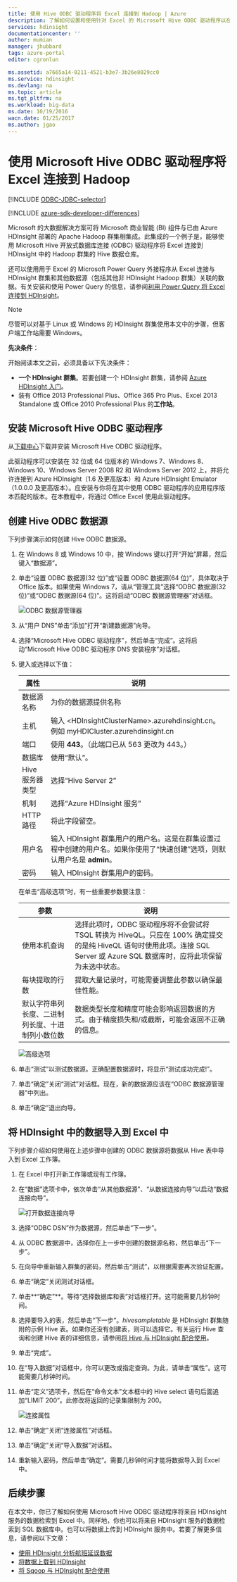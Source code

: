 ```yaml
---
title: 使用 Hive ODBC 驱动程序将 Excel 连接到 Hadoop | Azure
description: 了解如何设置和使用针对 Excel 的 Microsoft Hive ODBC 驱动程序以在 HDInsight 群集中查询数据。
services: hdinsight
documentationcenter: ''
author: mumian
manager: jhubbard
tags: azure-portal
editor: cgronlun

ms.assetid: a7665a14-0211-4521-b3e7-3b26e8029cc0
ms.service: hdinsight
ms.devlang: na
ms.topic: article
ms.tgt_pltfrm: na
ms.workload: big-data
ms.date: 10/19/2016
wacn.date: 01/25/2017
ms.author: jgao
---
```


# 使用 Microsoft Hive ODBC 驱动程序将 Excel 连接到 Hadoop
[!INCLUDE [ODBC-JDBC-selector](../../includes/hdinsight-selector-odbc-jdbc.md)]

[!INCLUDE [azure-sdk-developer-differences](../../includes/azure-sdk-developer-differences.md)]

Microsoft 的大数据解决方案可将 Microsoft 商业智能 (BI) 组件与已由 Azure HDInsight 部署的 Apache Hadoop 群集相集成。此集成的一个例子是，能够使用 Microsoft Hive 开放式数据库连接 (ODBC) 驱动程序将 Excel 连接到 HDInsight 中的 Hadoop 群集的 Hive 数据仓库。

还可以使用用于 Excel 的 Microsoft Power Query 外接程序从 Excel 连接与 HDInsight 群集和其他数据源（包括其他非 HDInsight Hadoop 群集）关联的数据。有关安装和使用 Power Query 的信息，请参阅[利用 Power Query 将 Excel 连接到 HDInsight][hdinsight-power-query]。

> [!NOTE]
尽管可以对基于 Linux 或 Windows 的 HDInsight 群集使用本文中的步骤，但客户端工作站需要 Windows。
> 
> 

**先决条件**：

开始阅读本文之前，必须具备以下先决条件：

* **一个 HDInsight 群集**。若要创建一个 HDInsight 群集，请参阅 [Azure HDInsight 入门][hdinsight-get-started]。
* 装有 Office 2013 Professional Plus、Office 365 Pro Plus、Excel 2013 Standalone 或 Office 2010 Professional Plus 的**工作站**。

## <a id="InstallHiveODBCDriver"></a> 安装 Microsoft Hive ODBC 驱动程序
从[下载中心][hive-odbc-driver-download]下载并安装 Microsoft Hive ODBC 驱动程序。

此驱动程序可以安装在 32 位或 64 位版本的 Windows 7、Windows 8、Windows 10、Windows Server 2008 R2 和 Windows Server 2012 上，并将允许连接到 Azure HDInsight（1.6 及更高版本）和 Azure HDInsight Emulator（1.0.0.0 及更高版本）。应安装与你将在其中使用 ODBC 驱动程序的应用程序版本匹配的版本。在本教程中，将通过 Office Excel 使用此驱动程序。

## <a id="CreateHiveODBCDataSource"></a> 创建 Hive ODBC 数据源
下列步骤演示如何创建 Hive ODBC 数据源。

1. 在 Windows 8 或 Windows 10 中，按 Windows 键以打开“开始”屏幕，然后键入“数据源”。
2. 单击“设置 ODBC 数据源(32 位)”或“设置 ODBC 数据源(64 位)”，具体取决于 Office 版本。如果使用 Windows 7，请从“管理工具”选择“ODBC 数据源(32 位)”或“ODBC 数据源(64 位)”。这将启动“ODBC 数据源管理器”对话框。

    ![ODBC 数据源管理器][img-hdi-simbahiveodbc-datasource-admin]  

3. 从“用户 DNS”单击“添加”打开“新建数据源”向导。
4. 选择“Microsoft Hive ODBC 驱动程序”，然后单击“完成”。这将启动“Microsoft Hive ODBC 驱动程序 DNS 安装程序”对话框。
5. 键入或选择以下值：

    | 属性 | 说明 |
    | --- | --- |
    | 数据源名称 |为你的数据源提供名称 |
    | 主机 |输入 &lt;HDInsightClusterName>.azurehdinsight.cn。例如 myHDICluster.azurehdinsight.cn |
    | 端口 |使用 <strong>443</strong>。（此端口已从 563 更改为 443。） |
    | 数据库 |使用“默认”。<strong></strong> |
    | Hive 服务器类型 |选择“Hive Server 2”<strong></strong> |
    | 机制 |选择“Azure HDInsight 服务”<strong></strong> |
    | HTTP 路径 |将此字段留空。 |
    | 用户名 |输入 HDInsight 群集用户的用户名。这是在群集设置过程中创建的用户名。如果你使用了“快速创建”选项，则默认用户名是 <strong>admin</strong>。 |
    | 密码 |输入 HDInsight 群集用户的密码。 |

    在单击“高级选项”时，有一些重要参数要注意：

    | 参数 | 说明 |
    | --- | --- |
    | 使用本机查询 |选择此项时，ODBC 驱动程序将不会尝试将 TSQL 转换为 HiveQL。只应在 100% 确定提交的是纯 HiveQL 语句时使用此项。连接 SQL Server 或 Azure SQL 数据库时，应将此项保留为未选中状态。 |
    | 每块提取的行数 |提取大量记录时，可能需要调整此参数以确保最佳性能。 |
    | 默认字符串列长度、二进制列长度、十进制列小数位数 |数据类型长度和精度可能会影响返回数据的方式。由于精度损失和/或截断，可能会返回不正确的信息。 |

    ![高级选项][img-HiveOdbc-DataSource-AdvancedOptions]  

1. 单击“测试”以测试数据源。正确配置数据源时，将显示“测试成功完成!”。
2. 单击“确定”关闭“测试”对话框。现在，新的数据源应该在“ODBC 数据源管理器”中列出。
3. 单击“确定”退出向导。

## <a id="ImportData"></a> 将 HDInsight 中的数据导入到 Excel 中
下列步骤介绍如何使用在上述步骤中创建的 ODBC 数据源将数据从 Hive 表中导入到 Excel 工作簿。

1. 在 Excel 中打开新工作簿或现有工作簿。
2. 在“数据”选项卡中，依次单击“从其他数据源”、“从数据连接向导”以启动“数据连接向导”。

    ![打开数据连接向导][img-hdi-simbahiveodbc.excel.dataconnection]  

3. 选择“ODBC DSN”作为数据源，然后单击“下一步”。
4. 从 ODBC 数据源中，选择你在上一步中创建的数据源名称，然后单击“下一步”。
5. 在向导中重新输入群集的密码，然后单击“测试”，以根据需要再次验证配置。
6. 单击“确定”关闭测试对话框。
7. 单击**“确定”**。等待“选择数据库和表”对话框打开。这可能需要几秒钟时间。
8. 选择要导入的表，然后单击“下一步”。*hivesampletable* 是 HDInsight 群集随附的示例 Hive 表。如果你还没有创建表，则可以选择它。有关运行 Hive 查询和创建 Hive 表的详细信息，请参阅[将 Hive 与 HDInsight 配合使用][hdinsight-use-hive]。
9. 单击“完成”。
10. 在“导入数据”对话框中，你可以更改或指定查询。为此，请单击“属性”。这可能需要几秒钟时间。
11. 单击“定义”选项卡，然后在“命令文本”文本框中的 Hive select 语句后面追加“LIMIT 200”。此修改将返回的记录集限制为 200。

    ![连接属性][img-hdi-simbahiveodbc-excel-connectionproperties]  

12. 单击“确定”关闭“连接属性”对话框。
13. 单击“确定”关闭“导入数据”对话框。
14. 重新输入密码，然后单击“确定”。需要几秒钟时间才能将数据导入到 Excel 中。

## <a id="nextsteps"></a>后续步骤
在本文中，你已了解如何使用 Microsoft Hive ODBC 驱动程序将来自 HDInsight 服务的数据检索到 Excel 中。同样地，你也可以将来自 HDInsight 服务的数据检索到 SQL 数据库中。也可以将数据上传到 HDInsight 服务中。若要了解更多信息，请参阅以下文章：

* [使用 HDInsight 分析航班延误数据][hdinsight-analyze-flight-data]
* [将数据上载到 HDInsight][hdinsight-upload-data]
* [将 Sqoop 与 HDInsight 配合使用][hdinsight-use-sqoop]

[hdinsight-use-sqoop]: ./hdinsight-use-sqoop.md
[hdinsight-analyze-flight-data]: ./hdinsight-analyze-flight-delay-data.md
[hdinsight-use-hive]: ./hdinsight-use-hive.md
[hdinsight-upload-data]: ./hdinsight-upload-data.md
[hdinsight-power-query]: ./hdinsight-connect-excel-power-query.md
[hdinsight-get-started]: ./hdinsight-hadoop-tutorial-get-started-windows.md

[hive-odbc-driver-download]: http://go.microsoft.com/fwlink/?LinkID=286698

[img-hdi-simbahiveodbc-datasource-admin]: ./media/hdinsight-connect-excel-hive-ODBC-driver/HDI.SimbaHiveOdbc.DataSourceAdmin1.png
[img-HiveOdbc-DataSource-AdvancedOptions]: ./media/hdinsight-connect-excel-hive-ODBC-driver/HDI.HiveOdbc.DataSource.AdvancedOptions1.png
[img-hdi-simbahiveodbc-excel-connectionproperties]: ./media/hdinsight-connect-excel-hive-ODBC-driver/HDI.SimbaHiveODBC.Excel.ConnectionProperties1.png
[img-hdi-simbahiveodbc.excel.dataconnection]: ./media/hdinsight-connect-excel-hive-ODBC-driver/HDI.SimbaHiveOdbc.Excel.DataConnection1.png

<!---HONumber=Mooncake_0120_2017-->
<!--Update_Description: update meta properties & wording update-->